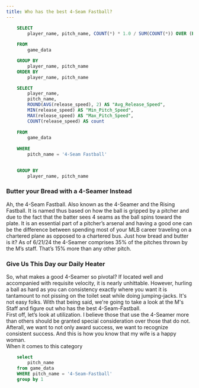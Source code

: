 ```yaml
---
title: Who has the best 4-Seam Fastball?
---
```


```sql four_seamer_perc
    SELECT 
        player_name, pitch_name, COUNT(*) * 1.0 / SUM(COUNT(*)) OVER (PARTITION BY player_name) AS "Percent_Thrown"
    
    FROM 
        game_data

    GROUP BY 
        player_name, pitch_name
    ORDER BY 
        player_name, pitch_name
```

```sql pitch_speed_agg
    SELECT 
        player_name,
        pitch_name,
        ROUND(AVG(release_speed), 2) AS "Avg_Release_Speed", 
        MIN(release_speed) AS "Min_Pitch_Speed", 
        MAX(release_speed) AS "Max_Pitch_Speed", 
        COUNT(release_speed) AS count 
    
    FROM 
        game_data 
    
    WHERE 
        pitch_name = '4-Seam Fastball'
    

    GROUP BY 
        player_name, pitch_name
```

### Butter your Bread with a 4-Seamer Instead
Ah, the 4-Seam Fastball.  Also known as the 4-Seamer and the Rising Fastball.  It is named thus based on how the ball is gripped by a pitcher and due to the fact that the batter sees 4 seams as the ball spins toward the plate. It is an essential part of a pitcher’s arsenal and having a good one can be the difference between spending most of your MLB career traveling on a chartered plane as opposed to a chartered bus.  Just how bread and butter is it? As of 6/21/24 the 4-Seamer comprises 35% of the pitches thrown by the M’s staff.  That’s 15% more than any other pitch.  

### Give Us This Day our Daily Heater<br>
So, what makes a good 4-Seamer so pivotal? If located well and accompanied with requisite velocity, it is nearly unhittable. However, hurling a ball as hard as you can consistency exactly where you want it is tantamount to not pissing on the toilet seat while doing jumping-jacks. It's not easy folks. With that being said, we're going to take a look at the M's Staff and figure out who has the best 4-Seam-Fastball.  
First off, let’s look at utilization.  I believe those that use the 4-Seamer more than others should be granted special consideration over those that do not.  Afterall, we want to not only award success, we want to recognize consistent success. And this is how you know that my wife is a happy woman.<br>
When it comes to this category 

```sql pitch_name_drop_down
    select 
        pitch_name
    from game_data
    WHERE pitch_name = '4-Seam-Fastball'
    group by 1
```

<Dropdown
    name=pitch_name_selector
    data={pitch_name_drop-down}
    value=pitch_name
/>

<BarChart 
    data={four_seamer_perc}
    x=player_name
    y=Percent_Thrown
    swapXY=true
    series = "pitch_name"
    title="Percentage of 4-Seam Fastballs"
/>


<BarChart 
    data={pitch_speed_agg}
    x=player_name
    y=Avg_Release_Speed
    swapXY=true
    title="Average Release Speed"
/>